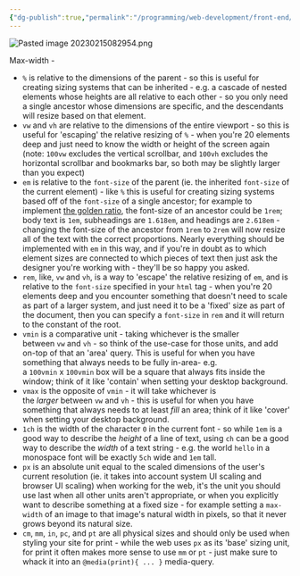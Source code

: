 ```yaml
---
{"dg-publish":true,"permalink":"/programming/web-development/front-end/css/tips/","tags":["programming","webdevelopment","frontend","css"]}
---
```



![Pasted image 20230215082954.png](/img/user/Misc/Z%20IMAGES/Pasted%20image%2020230215082954.png)

Max-width -

- `%` is relative to the dimensions of the parent - so this is useful for creating sizing systems that can be inherited - e.g. a cascade of nested elements whose heights are all relative to each other - so you only need a single ancestor whose dimensions are specific, and the descendants will resize based on that element.
- `vw` and `vh` are relative to the dimensions of the entire viewport - so this is useful for 'escaping' the relative resizing of `%` - when you're 20 elements deep and just need to know the width or height of the screen again (note: `100vw` excludes the vertical scrollbar, and `100vh` excludes the horizontal scrollbar and bookmarks bar, so both may be slightly larger than you expect)
- `em` is relative to the `font-size` of the parent (ie. the inherited `font-size` of the current element) - like `%` this is useful for creating sizing systems based off of the `font-size` of a single ancestor; for example to implement [the golden ratio](https://www.google.com/search?q=golden+ratio&oq=golden+ratio&aqs=chrome..69i57.1556j0j4&sourceid=chrome&ie=UTF-8), the font-size of an ancestor could be `1rem`; body text is `1em`, subheadings are `1.618em`, and headings are `2.618em` - changing the font-size of the ancestor from `1rem` to `2rem` will now resize all of the text with the correct proportions. Nearly everything should be implemented with `em` in this way, and if you're in doubt as to which element sizes are connected to which pieces of text then just ask the designer you're working with - they'll be so happy you asked.
- `rem`, like, `vw` and `vh`, is a way to 'escape' the relative resizing of `em`, and is relative to the `font-size` specified in your `html` tag - when you're 20 elements deep and you encounter something that doesn't need to scale as part of a larger system, and just need it to be a 'fixed' size as part of the document, then you can specify a `font-size` in `rem` and it will return to the constant of the root.
- `vmin` is a comparative unit - taking whichever is the smaller between `vw` and `vh` - so think of the use-case for those units, and add on-top of that an 'area' query. This is useful for when you have something that always needs to be fully in-area- e.g. a `100vmin` x `100vmin` box will be a square that always fits inside the window; think of it like 'contain' when setting your desktop background.
- `vmax` is the opposite of `vmin` - it will take whichever is the *larger* between `vw` and `vh` - this is useful for when you have something that always needs to at least *fill* an area; think of it like 'cover' when setting your desktop background.
- `1ch` is the width of the character `0` in the current font - so while `1em` is a good way to describe the *height* of a line of text, using `ch` can be a good way to describe the *width* of a text string - e.g. the world `hello` in a monospace font will be exactly `5ch` wide and `1em` tall.
- `px` is an absolute unit equal to the scaled dimensions of the user's current resolution (ie. it takes into account system UI scaling and browser UI scaling) when working for the web, it's the unit you should use last when all other units aren't appropriate, or when you explicitly want to describe something at a fixed size - for example setting a `max-width` of an image to that image's natural width in pixels, so that it never grows beyond its natural size.
- `cm`, `mm`, `in`, `pc`, and `pt` are all physical sizes and should only be used when styling your site for print - while the web uses `px` as its 'base' sizing unit, for print it often makes more sense to use `mm` or `pt` - just make sure to whack it into an `@media(print){ ... }` media-query.
